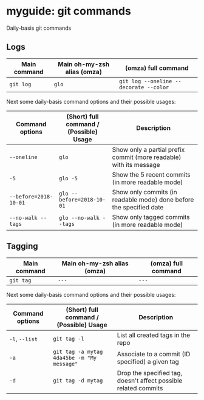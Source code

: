 # myguide: git commands
Daily-basis git commands 

## Logs
Main command | Main oh-my-zsh alias (omza) | (omza) full command
--- | --- | --- 
`git log` | `glo` | `git log --oneline --decorate --color`

Next some daily-basis command options and their possible usages:

Command options | (Short) full command / </br>(Possible) Usage | Description
--- | --- | ---
`--oneline` | `glo` | Show only a partial prefix commit (more readable) with its message
`-5` | `glo -5` | Show the 5 recent commits (in more readable mode)
`--before=2018-10-01` | `glo --before=2018-10-01` | Show only commits (in readable mode) done before the specified date
`--no-walk --tags` | `glo --no-walk --tags` | Show only tagged commits (in more readable mode)

## Tagging
Main command | Main oh-my-zsh alias (omza) | (omza) full command
--- | --- | --- 
`git tag` | `---` | `---`

Next some daily-basis command options and their possible usages:

Command options | (Short) full command / </br>(Possible) Usage | Description
--- | --- | ---
`-l`, `--list` | `git tag -l` | List all created tags in the repo
`-a` | `git tag -a mytag 4da45be -m "My message"` | Associate to a commit (ID specified) a given tag
`-d` | `git tag -d mytag` | Drop the specified tag, doesn't affect possible related commits

